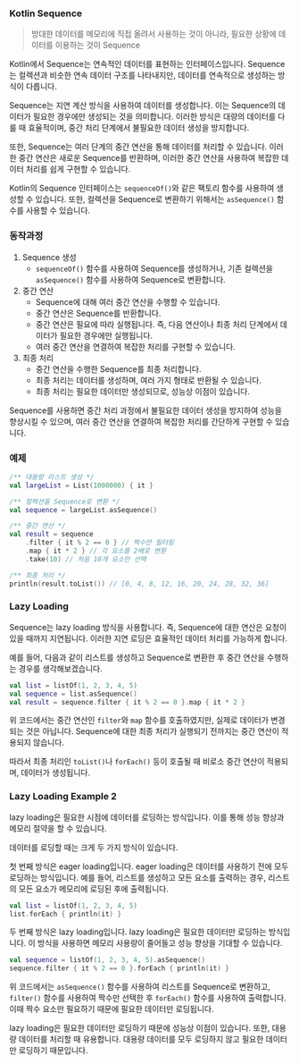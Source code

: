 ### Kotlin Sequence

> 방대한 데이터를 메모리에 직접 올려서 사용하는 것이 아니라, 필요한 상황에 데이터를 이용하는 것이 Sequence

Kotlin에서 Sequence는 연속적인 데이터를 표현하는 인터페이스입니다. Sequence는 컬렉션과 비슷한 연속 데이터 구조를 나타내지만, 데이터를 연속적으로 생성하는 방식이 다릅니다.

Sequence는 지연 계산 방식을 사용하여 데이터를 생성합니다. 이는 Sequence의 데이터가 필요한 경우에만 생성되는 것을 의미합니다. 이러한 방식은 대량의 데이터를 다룰 때 효율적이며, 중간 처리 단계에서 불필요한 데이터 생성을 방지합니다.

또한, Sequence는 여러 단계의 중간 연산을 통해 데이터를 처리할 수 있습니다. 이러한 중간 연산은 새로운 Sequence를 반환하며, 이러한 중간 연산을 사용하여 복잡한 데이터 처리를 쉽게 구현할 수 있습니다.

Kotlin의 Sequence 인터페이스는 `sequenceOf()`와 같은 팩토리 함수를 사용하여 생성할 수 있습니다. 또한, 컬렉션을 Sequence로 변환하기 위해서는 `asSequence()` 함수를 사용할 수 있습니다.



### 동작과정

1. Sequence 생성
   - `sequenceOf()` 함수를 사용하여 Sequence를 생성하거나, 기존 컬렉션을 `asSequence()` 함수를 사용하여 Sequence로 변환합니다.
2. 중간 연산
   - Sequence에 대해 여러 중간 연산을 수행할 수 있습니다.
   - 중간 연산은 Sequence를 반환합니다.
   - 중간 연산은 필요에 따라 실행됩니다. 즉, 다음 연산이나 최종 처리 단계에서 데이터가 필요한 경우에만 실행됩니다.
   - 여러 중간 연산을 연결하여 복잡한 처리를 구현할 수 있습니다.
3. 최종 처리
   - 중간 연산을 수행한 Sequence를 최종 처리합니다.
   - 최종 처리는 데이터를 생성하며, 여러 가지 형태로 반환될 수 있습니다.
   - 최종 처리는 필요한 데이터만 생성되므로, 성능상 이점이 있습니다.

Sequence를 사용하면 중간 처리 과정에서 불필요한 데이터 생성을 방지하여 성능을 향상시킬 수 있으며, 여러 중간 연산을 연결하여 복잡한 처리를 간단하게 구현할 수 있습니다.



### 예제

```kotlin
/** 대용량 리스트 생성 */
val largeList = List(1000000) { it }

/** 컬렉션을 Sequence로 변환 */
val sequence = largeList.asSequence()

/** 중간 연산 */
val result = sequence
    .filter { it % 2 == 0 } // 짝수만 필터링
    .map { it * 2 } // 각 요소를 2배로 변환
    .take(10) // 처음 10개 요소만 선택

/** 최종 처리 */
println(result.toList()) // [0, 4, 8, 12, 16, 20, 24, 28, 32, 36]
```



### Lazy Loading

Sequence는 lazy loading 방식을 사용합니다. 즉, Sequence에 대한 연산은 요청이 있을 때까지 지연됩니다. 이러한 지연 로딩은 효율적인 데이터 처리를 가능하게 합니다.

예를 들어, 다음과 같이 리스트를 생성하고 Sequence로 변환한 후 중간 연산을 수행하는 경우를 생각해보겠습니다.

```kotlin
val list = listOf(1, 2, 3, 4, 5)
val sequence = list.asSequence()
val result = sequence.filter { it % 2 == 0 }.map { it * 2 }
```

위 코드에서는 중간 연산인 `filter`와 `map` 함수를 호출하였지만, 실제로 데이터가 변경되는 것은 아닙니다. Sequence에 대한 최종 처리가 실행되기 전까지는 중간 연산이 적용되지 않습니다.

따라서 최종 처리인 `toList()`나 `forEach()` 등이 호출될 때 비로소 중간 연산이 적용되며, 데이터가 생성됩니다.



### Lazy Loading Example 2

lazy loading은 필요한 시점에 데이터를 로딩하는 방식입니다. 이를 통해 성능 향상과 메모리 절약을 할 수 있습니다.

데이터를 로딩할 때는 크게 두 가지 방식이 있습니다.

첫 번째 방식은 eager loading입니다. eager loading은 데이터를 사용하기 전에 모두 로딩하는 방식입니다. 예를 들어, 리스트를 생성하고 모든 요소를 출력하는 경우, 리스트의 모든 요소가 메모리에 로딩된 후에 출력됩니다.

```kotlin
val list = listOf(1, 2, 3, 4, 5)
list.forEach { println(it) }
```

두 번째 방식은 lazy loading입니다. lazy loading은 필요한 데이터만 로딩하는 방식입니다. 이 방식을 사용하면 메모리 사용량이 줄어들고 성능 향상을 기대할 수 있습니다.

```kotlin
val sequence = listOf(1, 2, 3, 4, 5).asSequence()
sequence.filter { it % 2 == 0 }.forEach { println(it) }
```

위 코드에서는 `asSequence()` 함수를 사용하여 리스트를 Sequence로 변환하고, `filter()` 함수를 사용하여 짝수만 선택한 후 `forEach()` 함수를 사용하여 출력합니다. 이때 짝수 요소만 필요하기 때문에 필요한 데이터만 로딩됩니다.

lazy loading은 필요한 데이터만 로딩하기 때문에 성능상 이점이 있습니다. 또한, 대용량 데이터를 처리할 때 유용합니다. 대용량 데이터를 모두 로딩하지 않고 필요한 데이터만 로딩하기 때문입니다.
